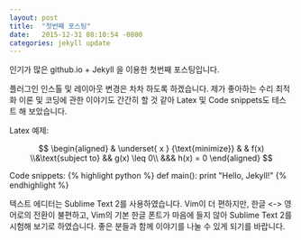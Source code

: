 ```yaml
---
layout: post
title:  "첫번째 포스팅"
date:   2015-12-31 08:10:54 -0800
categories: jekyll update
---
```

인기가 많은 github.io + Jekyll 을 이용한 첫번째 포스팅입니다.

플러그인 인스톨 및 레이아웃 변경은 차차 하도록 하겠습니다. 제가 좋아하는 수리 최적화 이론 및 코딩에 관한 이야기도 간간히 할 것 같아 Latex 및 Code snippets도 테스트 해 보았습니다.

Latex 예제:

$$
\begin{aligned}
& \underset{ x } {\text{minimize}}
& & f(x)
\\&\text{subject to}
&& g(x) \leq 0\\
&&& h(x) = 0
\end{aligned}
$$

Code snippets:
{% highlight python %}
def main():
	print "Hello, Jekyll!"
{% endhighlight %}

텍스트 에디터는 Sublime Text 2를 사용하였습니다. Vim이 더 편하지만, 한글 <-> 영어로의 전환이 불편하고, Vim의 기본 한글 폰트가 마음에 들지 않아 Sublime Text 2를 시험해 보기로 하였습니다.
좋은 분들과 함께 이야기를 나눌 수 있게 되기를 바랍니다.